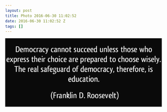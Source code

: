 ```yaml
---
layout: post
title: Photo 2016-06-30 11:02:52
date: 2016-06-30 11:02:52 Z
tags: []
---
```

![](/media/2016/06/146699749964.jpg)
